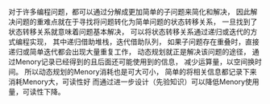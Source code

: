 对于许多编程问题，都可以通过分解成更加简单的子问题来简化和解决，
因此解决问题的重难点就在于寻找将问题转化为简单问题的状态转移关系，
一旦找到了状态转移关系就意味着问题基本解决，
可以将状态转移关系通过递归或迭代的方式编程实现，
其中递归借助堆栈，迭代借助队列，
如果子问题存在重叠时，直接递归或简单迭代都会出现大量重复工作，
动态规划就正是解决该问题的途径，
通过Menory记录已经得到的且后面还可能使用到的信息，
减少运算量，以空间换时间。
所以动态规划的Menory消耗也是可大可小，
简单的将相关信息都记录下来消耗Menory大，可读性好
而通过进一步设计（先验知识）可以降低Menory使用量，可读性下降。
